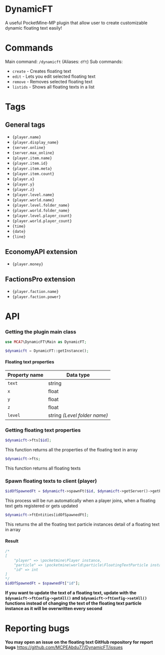 
# DynamicFT

A useful PocketMine-MP plugin that allow user to create customizable dynamic floating text easily!

# Commands
Main command: `/dynamicft` (Aliases: `dft`)
Sub commands:
- `create` - Creates floating text
- `edit` - Lets you edit selected floating text
- `remove` - Removes selected floating text
- `listids` - Shows all floating texts in a list

# Tags

## General tags

- `{player.name}`
- `{player.display_name}`
- `{server.online}`
- `{server.max_online}`
- `{player.item.name}`
- `{player.item.id}`
- `{player.item.meta}`
- `{player.item.count}`
- `{player.x}`
- `{player.y}`
- `{player.z}`
- `{player.level.name}`
- `{player.world.name}`
- `{player.level.folder_name}`
- `{player.world.folder_name}`
- `{player.level.player_count}`
- `{player.world.player_count}`
- `{time}`
- `{date}`
- `{line}`

## EconomyAPI extension
- `{player.money}`

## FactionsPro extension
- `{player.faction.name}`
- `{player.faction.power}`

# API

### Getting the plugin main class

```php
use MCA7\DynamicFT\Main as DynamicFT;
```

```php
$dynamicft = DynamicFT::getInstance();
```

#### Floating text properties
| Property name | Data type |
|--|--|
| `text` | string |
| `x` | float |
| `y` | float |
| `z` | float |
| `level` | string *(Level folder name)* |

### Getting floating text properties

```php
$dynamicft->fts[$id];
```
This function returns all the properties of the floating text in array

```php
$dynamicft->fts;
```
This function returns all floating texts

### Spawn floating texts to client (player)

```php
$idOfSpawnedFt = $dynamicft->spawnFt($id, $dynamicft->getServer()->getPlayer("aPlayerName"));
```
This process will be run automatically when a player joins, when a floating text gets registered or gets updated

```php
$dynamicft->ftEntities[idOfSpawnedFt];
```
This returns the all the floating text particle instances detail of a floating text in array

#### Result
```php
/*
[
	"player" => \pocketmine\Player instance,
	"particle" => \pocketmine\world\particle\FloatingTextParticle instance,
	"id" => int
]
*/
$idOfSpawnedFt = $spawnedFt["id"];
```

**If you want to update the text of a floating text, update with the `$dynamicft->ftConfig->getAll()` and `$dynamicft->ftConfig->setAll()` functions instead of changing the text of the floating text particle instance as it will be overwritten every second**

# Reporting bugs
**You may open an issue on the floating text GitHub repository for report bugs**
https://github.com/MCPEAbdu77/DynamicFT/issues
